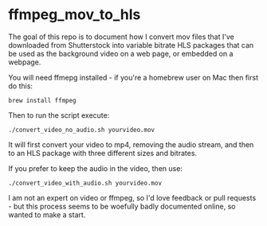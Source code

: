 # ffmpeg_mov_to_hls
The goal of this repo is to document how I convert mov files that I've downloaded from Shutterstock into variable bitrate HLS packages that can be used as the background video on a web page, or embedded on a webpage.

You will need ffmepg installed - if you're a homebrew user on Mac then first do this:

`brew install ffmpeg`

Then to run the script execute:

`./convert_video_no_audio.sh yourvideo.mov`

It will first convert your video to mp4, removing the audio stream, and then to an HLS package with three different sizes and bitrates.

If you prefer to keep the audio in the video, then use:

`./convert_video_with_audio.sh yourvideo.mov`

I am not an expert on video or ffmpeg, so I'd love feedback or pull requests - but this process seems to be woefully badly documented online, so wanted to make a start.